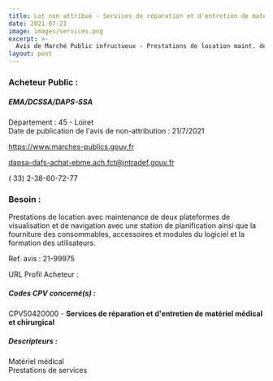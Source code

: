 ```yaml
---
title: Lot non attribué - Services de réparation et d'entretien de matériel médical et chirurgical
date: 2021-07-21
image: images/services.png
excerpt: >-
  Avis de Marché Public infructueux - Prestations de location maint. de 2 plateformes de visualisation et de navigation avec 1 station de planification ainsi que la fourn. des consom., acc. et modules logic. et la form. des utilisateurs.
layout: post
---
```


### Acheteur Public :
##### EMA/DCSSA/DAPS-SSA
Département : 45 - Loiret<br/>
Date de publication de l'avis de non-attribution : 21/7/2021


https://www.marches-publics.gouv.fr

dapsa-dafs-achat-ebme.ach.fct@intradef.gouv.fr

( 33) 2-38-60-72-77
### Besoin :

Prestations de location avec maintenance de deux plateformes de visualisation et de navigation avec une station de planification ainsi que la fourniture des consommables, accessoires et modules du logiciel et la formation des utilisateurs.

Ref. avis : 21-99975

URL Profil Acheteur : 

##### Codes CPV concerné(s) :
CPV50420000 - **Services de réparation et d'entretien de matériel médical et chirurgical** <br/>

##### Descripteurs :
Matériel médical <br/>
Prestations de services <br/>

